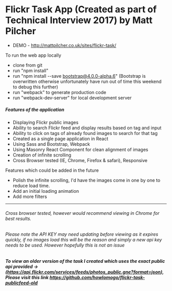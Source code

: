 # Flickr Task App (Created as part of Technical Interview 2017) by Matt Pilcher

- DEMO - http://mattpilcher.co.uk/sites/flickr-task/

To run the web app locally
- clone from git
- run "npm install"
- run "npm install --save bootstrap@4.0.0-alpha.6" (Bootstrap is overwritten otherwise unfortunately have run out of time this weekend to debug this further)
- run "webpack" to generate production code
- run "webpack-dev-server" for local development server

##### Features of the application
- Displaying Flickr public images
- Ability to search Flickr feed and display results based on tag and input
- Ability to click on tags of already found images to search for that tag
- Created as a single page application in React
- Using Sass and Bootstrap, Webpack
- Using Masonry React Component for clean alignment of images
- Creation of infinite scrolling
- Cross Browser tested (IE, Chrome, Firefox & safari), Responsive


Features which could be added in the future
- Polish the infinite scrolling, I'd have the images come in one by one to reduce load time.
- Add an initial loading animation
- Add more filters

***

###### Cross browser tested, however would recommend viewing in Chrome for best results.

###### Please note the API KEY may need updating before viewing as it expires quickly, if no images load this will be the reason and simply a new api key needs to be used. However hopefully this is not an issue

##### To view an older version of the task I created which uses the exact public api provided -> (https://api.flickr.com/services/feeds/photos_public.gne?format=json), Please visit this link https://github.com/howlomogo/flickr-task-publicfeed-old
